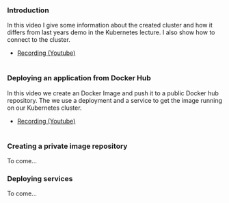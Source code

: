 ### Introduction
In this video I give some information about the created cluster and how it differs from last years demo in the Kubernetes lecture. I also show how to connect to the cluster.

- [Recording (Youtube)](https://youtu.be/jU7LVYsQrJM)
<br><br>
### Deploying an application from Docker Hub
In this video we create an Docker Image and push it to a public Docker hub repository. The we use a deployment and a service to get the image running on our Kubernetes cluster.

- [Recording (Youtube)](https://youtu.be/yw4j0bp1Bsk)
<br><br>
### Creating a private image repository
To come...

### Deploying services
To come...

